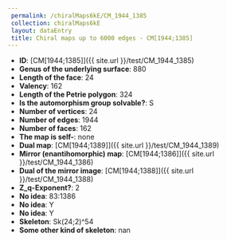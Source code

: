 ```yaml
--- 
 permalink: /chiralMaps6kE/CM_1944_1385 
 collection: chiralMaps6kE
 layout: dataEntry
 title: Chiral maps up to 6000 edges - CM[1944;1385]
---
```


- **ID**: [CM[1944;1385]]({{ site.url }}/test/CM_1944_1385)
- **Genus of the underlying surface**: 880
- **Length of the face**: 24
- **Valency**: 162
- **Length of the Petrie polygon**: 324
- **Is the automorphism group solvable?**: S
- **Number of vertices**: 24
- **Number of edges**: 1944
- **Number of faces**: 162
- **The map is self-**: none
- **Dual map**: [CM[1944;1389]]({{ site.url }}/test/CM_1944_1389)
- **Mirror (enantihomorphic) map**: [CM[1944;1386]]({{ site.url }}/test/CM_1944_1386)
- **Dual of the mirror image**: [CM[1944;1388]]({{ site.url }}/test/CM_1944_1388)
- **Z_q-Exponent?**: 2
- **No idea**:  83:1386
- **No idea**: Y
- **No idea**: Y
- **Skeleton**: Sk(24;2)^54
- **Some other kind of skeleton**: nan
